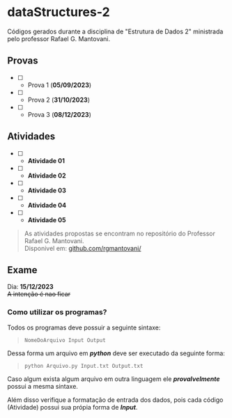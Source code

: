 # dataStructures-2

Códigos gerados durante a disciplina de "Estrutura de Dados 2" ministrada pelo professor Rafael G. Mantovani.  

## Provas

- [ ] - Prova 1 (**05/09/2023**)
- [ ] - Prova 2 (**31/10/2023**)
- [ ] - Prova 3 (**08/12/2023**)

## Atividades

- [ ] - **Atividade 01**

- [ ] - **Atividade 02**

- [ ] - **Atividade 03**

- [ ] - **Atividade 04**

- [ ] - **Atividade 05**

>As atividades propostas se encontram no repositório do Professor Rafael G. Mantovani.  
>Disponivel em: [github.com/rgmantovani/](https://github.com/rgmantovani/dataStructures2)

## Exame

Dia: **15/12/2023**  
~~A intenção é nao ficar~~  

### Como utilizar os programas?

Todos os programas deve possuir a seguinte sintaxe:  

>`NomeDoArquivo Input Output`  

Dessa forma um arquivo em ***python*** deve ser executado da seguinte forma:  

>`python Arquivo.py Input.txt Output.txt`

Caso algum exista algum arquivo em outra linguagem ele ***provalvelmente*** possui a mesma sintaxe.  

Além disso verifique a formatação de entrada dos dados, pois cada código (Atividade) possui sua própia forma de ***Input***.
